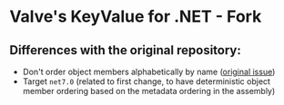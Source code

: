 # Valve's KeyValue for .NET - Fork

## Differences with the original repository:

* Don't order object members alphabetically by
  name ([original issue](https://github.com/ValveResourceFormat/ValveKeyValue/issues/80))
* Target `net7.0` (related to first change, to have deterministic object member ordering based on the metadata ordering
  in the assembly)



